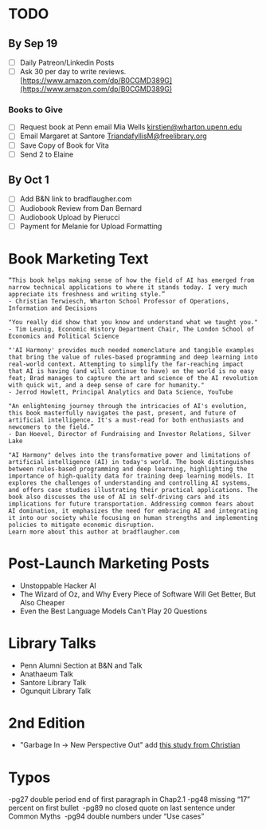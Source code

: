 # TODO

## By Sep 19
* [ ] Daily Patreon/Linkedin Posts
* [ ] Ask 30 per day to write reviews. [https://www.amazon.com/dp/B0CGMD389G](https://www.amazon.com/dp/B0CGMD389G)

### Books to Give
* [ ] Request book at Penn email Mia Wells kirstien@wharton.upenn.edu
* [ ] Email Margaret at Santore TriandafyllisM@freelibrary.org
* [ ] Save Copy of Book for Vita
* [ ] Send 2 to Elaine

## By Oct 1 
* [ ] Add B&N link to bradflaugher.com
* [ ] Audiobook Review from Dan Bernard
* [ ] Audiobook Upload by Pierucci
* [ ] Payment for Melanie for Upload Formatting

# Book Marketing Text

```
“This book helps making sense of how the field of AI has emerged from narrow technical applications to where it stands today. I very much appreciate its freshness and writing style.”
- Christian Terwiesch, Wharton School Professor of Operations, Information and Decisions

"You really did show that you know and understand what we taught you."
- Tim Leunig, Economic History Department Chair, The London School of Economics and Political Science

"'AI Harmony' provides much needed nomenclature and tangible examples that bring the value of rules-based programming and deep learning into real-world context. Attempting to simplify the far-reaching impact that AI is having (and will continue to have) on the world is no easy feat; Brad manages to capture the art and science of the AI revolution with quick wit, and a deep sense of care for humanity."
- Jerrod Howlett, Principal Analytics and Data Science, YouTube

"An enlightening journey through the intricacies of AI's evolution, this book masterfully navigates the past, present, and future of artificial intelligence. It's a must-read for both enthusiasts and newcomers to the field.”
- Dan Hoevel, Director of Fundraising and Investor Relations, Silver Lake

"AI Harmony" delves into the transformative power and limitations of artificial intelligence (AI) in today's world. The book distinguishes between rules-based programming and deep learning, highlighting the importance of high-quality data for training deep learning models. It explores the challenges of understanding and controlling AI systems, and offers case studies illustrating their practical applications. The book also discusses the use of AI in self-driving cars and its implications for future transportation. Addressing common fears about AI domination, it emphasizes the need for embracing AI and integrating it into our society while focusing on human strengths and implementing policies to mitigate economic disruption.
Learn more about this author at bradflaugher.com
```

# Post-Launch Marketing Posts
- Unstoppable Hacker AI
- The Wizard of Oz, and Why Every Piece of Software Will Get Better, But Also Cheaper
- Even the Best Language Models Can't Play 20 Questions

# Library Talks
* Penn Alumni Section at B&N and Talk
* Anathaeum Talk
* Santore Library Talk
* Ogunquit Library Talk


# 2nd Edition
* "Garbage In -> New Perspective Out" add [this study from Christian](https://mackinstitute.wharton.upenn.edu/2023/new-working-paper-finds-chatgpt-a-better-innovation-ideator-than-mba-students/)

# Typos
-pg27 double period end of first paragraph in Chap2.1
-pg48 missing “17” percent on first bullet 
-pg89 no closed quote on last sentence under Common Myths 
-pg94 double numbers under “Use cases”

